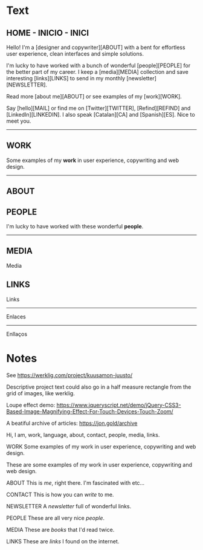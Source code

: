 
# Text

## HOME - INICIO - INICI

Hello! I'm a [designer and copywriter][ABOUT] with a bent for effortless user experience, clean interfaces and simple solutions.

I'm lucky to have worked with a bunch of wonderful [people][PEOPLE] for the better part of my career. I keep a [media][MEDIA] collection and save interesting [links][LINKS] to send in my monthly [newsletter][NEWSLETTER].

Read more [about me][ABOUT] or see examples of my [work][WORK].

Say [hello][MAIL] or find me on [Twitter][TWITTER], [Refind][REFIND] and [LinkedIn][LINKEDIN]. I also speak [Catalan][CA] and [Spanish][ES]. Nice to meet you.


---

## WORK

Some examples of my **work** in user experience, copywriting and web design.

---

## ABOUT



## PEOPLE

I'm lucky to have worked with these wonderful **people**.

---

## MEDIA

Media

## LINKS

Links

---

Enlaces

---

Enllaços


# Notes


See https://werklig.com/project/kuusamon-juusto/

Descriptive project text could also go in a half measure rectangle from the grid of images, like werklig.

Loupe effect demo: https://www.jqueryscript.net/demo/jQuery-CSS3-Based-Image-Magnifying-Effect-For-Touch-Devices-Touch-Zoom/

A beatiful archive of articles: https://jon.gold/archive



Hi, I am, work, language, about, contact, people, media, links.


WORK
Some examples of my work in user experience, copywriting and web design.

These are some examples of my work in user experience, copywriting and web design.


ABOUT
This is _me_, right there. I'm fascinated with etc…

CONTACT
This is how you can _write_ to me.

NEWSLETTER
A _newsletter_ full of wonderful links.

PEOPLE
These are all very nice _people_.

MEDIA
These are _books_ that I'd read twice.

LINKS
These are _links_ I found on the internet.
